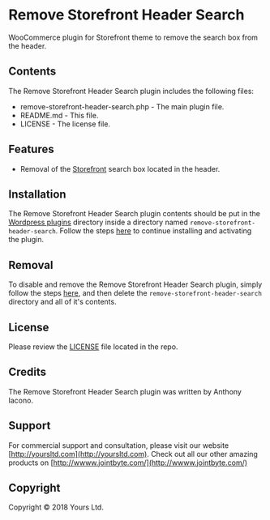 # Remove Storefront Header Search
WooCommerce plugin for Storefront theme to remove the search box from the header.

## Contents

The Remove Storefront Header Search plugin includes the following files:
* remove-storefront-header-search.php - The main plugin file.
* README.md - This file.
* LICENSE - The license file.

## Features
* Removal of the [Storefront](https://wordpress.org/themes/storefront/) search box located in the header.

## Installation
The Remove Storefront Header Search plugin contents should be put in the [Wordpress plugins](https://codex.wordpress.org/Writing_a_Plugin#Names.2C_Files.2C_and_Locations) directory inside a directory named `remove-storefront-header-search`. Follow the steps [here](https://codex.wordpress.org/Managing_Plugins#Manual_Plugin_Installation) to continue installing and activating the plugin.

## Removal
To disable and remove the Remove Storefront Header Search plugin, simply follow the steps [here](https://codex.wordpress.org/Managing_Plugins#Uninstalling_Plugins), and then delete the `remove-storefront-header-search` directory and all of it's contents.

## License
Please review the [LICENSE](LICENSE) file located in the repo.

## Credits
The Remove Storefront Header Search plugin was written by Anthony Iacono.

## Support
For commercial support and consultation, please visit our website [http://yoursltd.com](http://yoursltd.com). Check out all our other amazing products on [http://wwww.jointbyte.com/](http://wwww.jointbyte.com/)

## Copyright
Copyright &copy; 2018 Yours Ltd.
